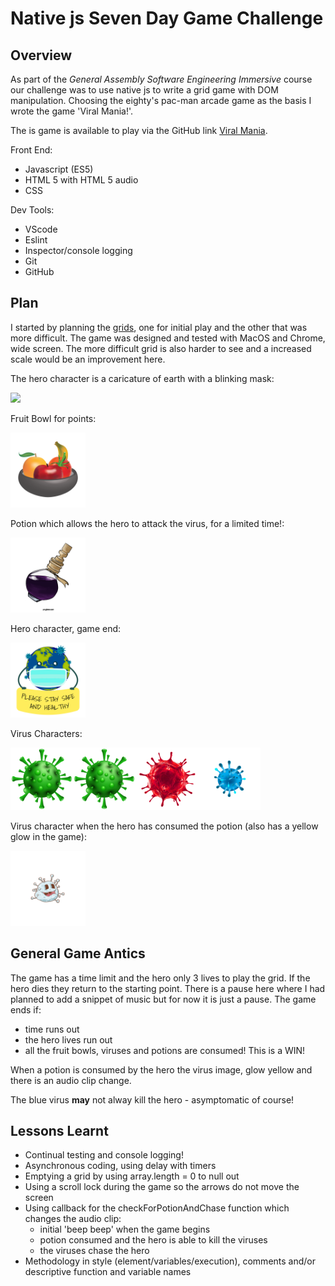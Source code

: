 # Native js Seven Day Game Challenge

## Overview

As part of the *General Assembly Software Engineering Immersive* course our challenge was to use native js to write a grid game with DOM manipulation.  Choosing the eighty's pac-man arcade game as the basis I wrote the game 'Viral Mania!'.

The is game is available to play via the GitHub link [Viral Mania](https://tclark000.github.io/sei-project-1/).

Front End:
- Javascript (ES5) 
- HTML 5 with HTML 5 audio
- CSS

Dev Tools:
- VScode
- Eslint
- Inspector/console logging
- Git
- GitHub

## Plan

I started by planning the [grids](Grids.numbers), one for initial play and the other that was more difficult.  The game was designed and tested with MacOS and Chrome, wide screen.  The more difficult grid is also harder to see and a increased scale would be an improvement here.

The hero character is a caricature of earth with a blinking mask:
<!---
<video style="width:70%" controls>
  <source type="video/mp4" src="heroCharacterMask.mp4">
</video>
-->

![]("heroCharacterMask.gif")

Fruit Bowl for points:  

<img src="./images/fruit.png " alt="fruitBowl" width="120"/>

Potion which allows the hero to attack the virus, for a limited time!:  

<img src="./images/potion.png" alt="potion" width="120"/>

Hero character, game end:  

<img src="./images/earthHome.png" alt="heroGameEnd" width="120"/>

Virus Characters:

<img src="images/greenV.png" alt="greenV" width="100"/><img src="images/purpleV.png" alt="purpleV" width="100"/><img src="images/redV.png" alt="redV" width="100"/><img src="images/blueV.png" alt="blueV" width="100"/>

Virus character when the hero has consumed the potion (also has a yellow glow in the game):

<img src="images/virusPotion.png" alt="virusPotion" width="120"/>

## General Game Antics

The game has a time limit and the hero only 3 lives to play the grid.  If the hero dies they return to the starting point.  There is a pause here where I had planned to add a snippet of music but for now it is just a pause.  The game ends if:
- time runs out
- the hero lives run out
- all the fruit bowls, viruses and potions are consumed! This is a WIN!

When a potion is consumed by the hero the virus image, glow yellow and there is an audio clip change.

The blue virus __may__ not alway kill the hero - asymptomatic of course!

## Lessons Learnt

- Continual testing and console logging!
- Asynchronous coding, using delay with timers
- Emptying a grid by using array.length = 0 to null out
- Using a scroll lock during the game so the arrows do not move the screen
- Using callback for the checkForPotionAndChase function which changes the audio clip:
  - initial 'beep beep' when the game begins
  - potion consumed and the hero is able to kill the viruses
  - the viruses chase the hero
- Methodology in style (element/variables/execution), comments and/or descriptive function and variable names







